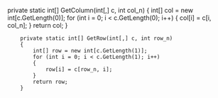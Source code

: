 private static int[] GetColumn(int[,] c, int col_n)
        {
            int[] col = new int[c.GetLength(0)];
            for (int i = 0; i < c.GetLength(0); i++)
            {
                col[i] = c[i, col_n];
            }
            return col;
        }

        private static int[] GetRow(int[,] c, int row_n)
        {
            int[] row = new int[c.GetLength(1)];
            for (int i = 0; i < c.GetLength(1); i++)
            {
                row[i] = c[row_n, i];
            }
            return row;
        }
